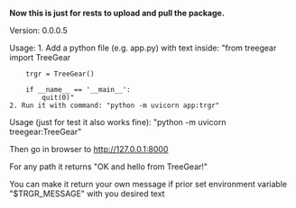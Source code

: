 **Now this is just for rests to upload and pull the package.**

Version: 0.0.0.5

Usage:
    1. Add a python file (e.g. app.py) with text inside:
        "from treegear import TreeGear

        trgr = TreeGear()

        if __name__ == '__main__':
            quit(0)"
    2. Run it with command: "python -m uvicorn app:trgr"

Usage (just for test it also works fine): "python -m uvicorn treegear:TreeGear"

Then go in browser to http://127.0.0.1:8000

For any path it returns "OK and hello from TreeGear!"

You can make it return your own message
if prior set environment variable "$TRGR_MESSAGE" with you desired text

